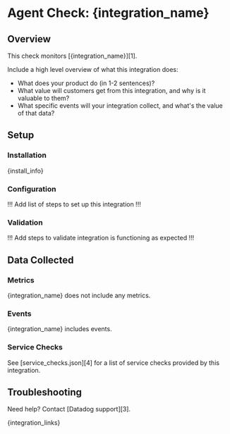 # Agent Check: {integration_name}

## Overview

This check monitors [{integration_name}][1].

Include a high level overview of what this integration does:
- What does your product do (in 1-2 sentences)?
- What value will customers get from this integration, and why is it valuable to them?
- What specific events will your integration collect, and what's the value of that data?

## Setup

### Installation

{install_info}

### Configuration

!!! Add list of steps to set up this integration !!!

### Validation

!!! Add steps to validate integration is functioning as expected !!!

## Data Collected

### Metrics

{integration_name} does not include any metrics.

### Events

{integration_name} includes events.

### Service Checks

See [service_checks.json][4] for a list of service checks provided by this integration.

## Troubleshooting

Need help? Contact [Datadog support][3].

{integration_links}

